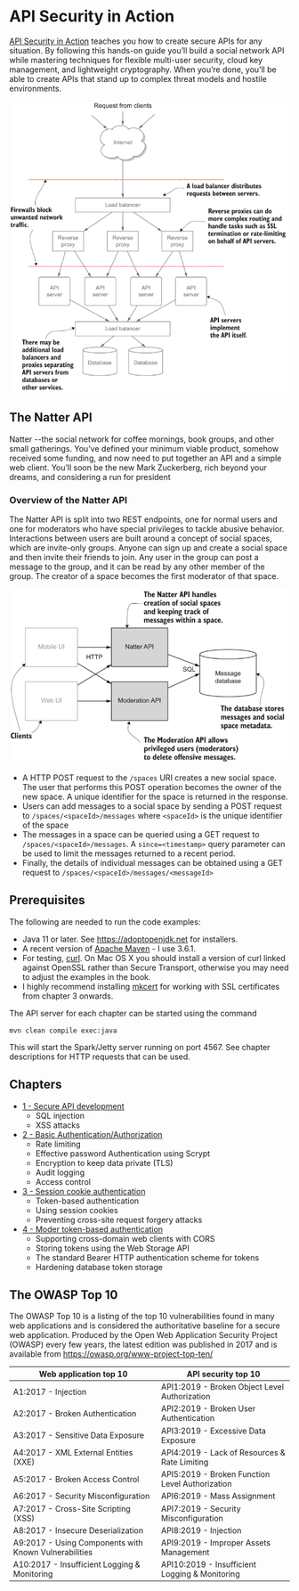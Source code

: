 # API Security in Action
[API Security in Action](https://learning.oreilly.com/library/view/api-security-in/9781617296024/) teaches you how to create secure APIs for any situation. 
By following this hands-on guide you’ll build a social network API while mastering 
techniques for flexible multi-user security, cloud key management, and lightweight cryptography.
When you’re done, you’ll be able to create APIs that stand up to complex threat models and 
hostile environments.

![Traffic flow](images/traffic_flow.png)

## The Natter API
Natter --the social network for coffee mornings, book groups, and other small gatherings. 
You’ve defined your minimum viable product, somehow received some funding, and now need 
to put together an API and a simple web client. You’ll soon be the new Mark Zuckerberg, 
rich beyond your dreams, and considering a run for president

### Overview of the Natter API
The Natter API is split into two REST endpoints, one for normal users and one for moderators who have special 
privileges to tackle abusive behavior. Interactions between users are built around a concept of social spaces, 
which are invite-only groups. Anyone can sign up and create a social space and then invite their friends to join. 
Any user in the group can post a message to the group, and it can be read by any other member of the group. 
The creator of a space becomes the first moderator of that space.

![Api overview](images/api_overview.png)

* A HTTP POST request to the `/spaces` URI creates a new social space. The user that performs this POST operation 
becomes the owner of the new space. A unique identifier for the space is returned in the response.
* Users can add messages to a social space by sending a POST request to `/spaces/<spaceId>/messages` where `<spaceId>`
is the unique identifier of the space
* The messages in a space can be queried using a GET request to `/spaces/<spaceId>/messages`. 
A `since=<timestamp>` query parameter can be used to limit the messages returned to a recent period.
* Finally, the details of individual messages can be obtained using a GET request to `/spaces/<spaceId>/messages/<messageId>`

## Prerequisites

The following are needed to run the code examples:

- Java 11 or later. See https://adoptopenjdk.net for installers.
- A recent version of [Apache Maven](https://maven.apache.org) - I use 3.6.1.
- For testing, [curl](https://curl.haxx.se). On Mac OS X you should install
  a version of curl linked against OpenSSL rather than Secure Transport, otherwise
  you may need to adjust the examples in the book.
- I highly recommend installing [mkcert](https://github.com/FiloSottile/mkcert)
  for working with SSL certificates from chapter 3 onwards.

The API server for each chapter can be started using the command

    mvn clean compile exec:java

This will start the Spark/Jetty server running on port 4567. See chapter
descriptions for HTTP requests that can be used.

## Chapters
  
- [1 - Secure API development](chapter_01_natter_api)
  - SQL injection
  - XSS attacks
- [2 - Basic Authentication/Authorization](chapter_02_securing_api)
  - Rate limiting
  - Effective password Authentication using Scrypt
  - Encryption to keep data private (TLS)
  - Audit logging
  - Access control
- [3 - Session cookie authentication](chapter_03_session_cookie_auth)
  - Token-based authentication
  - Using session cookies
  - Preventing cross-site request forgery attacks
- [4 - Moder token-based authentication](chapter_04_modern_token_auth)
  - Supporting cross-domain web clients with CORS
  - Storing tokens using the Web Storage API
  - The standard Bearer HTTP authentication scheme for tokens
  - Hardening database token storage
    
## The OWASP Top 10
The OWASP Top 10 is a listing of the top 10 vulnerabilities found in many web applications and is considered 
the authoritative baseline for a secure web application. Produced by the Open Web Application Security Project (OWASP) 
every few years, the latest edition was published in 2017 and is available from https://owasp.org/www-project-top-ten/

| Web application top 10                                | API security top 10                             |
|-------------------------------------------------------|-------------------------------------------------|
| A1:2017 - Injection                                   | API1:2019 - Broken Object Level Authorization   |
| A2:2017 - Broken Authentication                       | API2:2019 - Broken User Authentication          |
| A3:2017 - Sensitive Data Exposure                     | API3:2019 - Excessive Data Exposure             |
| A4:2017 - XML External Entities (XXE)                 | API4:2019 - Lack of Resources & Rate Limiting   |
| A5:2017 - Broken Access Control                       | API5:2019 - Broken Function Level Authorization |
| A6:2017 - Security Misconfiguration                   | API6:2019 - Mass Assignment                     |
| A7:2017 - Cross-Site Scripting (XSS)                  | API7:2019 - Security Misconfiguration           |
| A8:2017 - Insecure Deserialization                    | API8:2019 - Injection                           |
| A9:2017 - Using Components with Known Vulnerabilities | API9:2019 - Improper Assets Management          |
| A10:2017 - Insufficient Logging & Monitoring          | API10:2019 - Insufficient Logging & Monitoring  |
